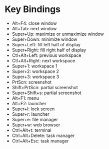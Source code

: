 # Key Bindings

* Alt+F4: close window
* Alt+Tab: next window
* Super+Up: maximize or unmaximize window
* Super+Down: minimize window
* Super+Left: fill left half of display
* Super+Right: fill right half of display
* Ctl+Alt+Left: previous workspace
* Ctl+Alt+Right: next workspace
* Super+1: workspace 1
* Super+2: workspace 2
* Super+3: workspace 3
* PrtScn: screenshot
* Shift+PrtScn: partial screenshot
* Super+Shift+s: partial screenshot
* Alt+F1: menu
* Alt+F2: launcher
* Super+l: lock screen
* Super+r: launcher
* Super+e: file manager
* Super+w: web browser
* Ctrl+Alt+t: terminal
* Ctrl+Alt+Delete: task manager
* Ctrl+Alt+Esc: task manager
